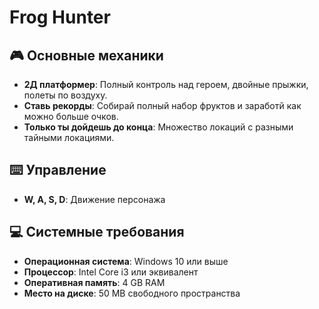 # Frog Hunter

## 🎮 Основные механики
 - **2Д платформер**: Полный контроль над героем, двойные прыжки, полеты по воздуху.
 - **Ставь рекорды**: Собирай полный набор фруктов и заработй как можно больше очков.
 - **Только ты дойдешь до конца**: Множество локаций с разными тайными локациями.

## ⌨️ Управление
- **W, A, S, D**: Движение персонажа

## 💻 Системные требования

- **Операционная система**: Windows 10 или выше
- **Процессор**: Intel Core i3 или эквивалент
- **Оперативная память**: 4 GB RAM
- **Место на диске**: 50 MB свободного пространства
